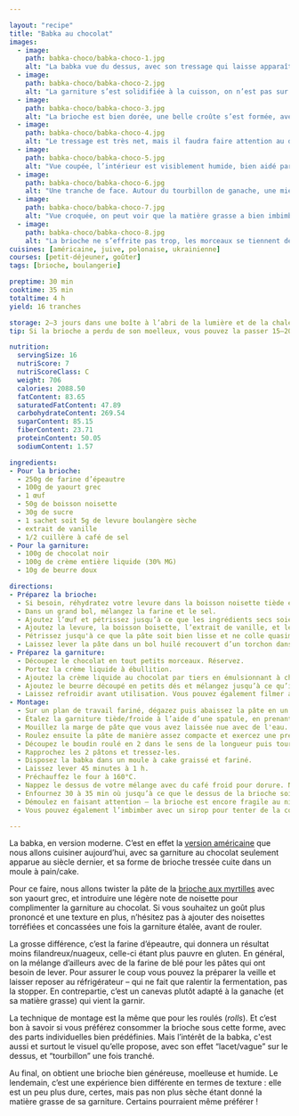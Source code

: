 ```yaml
---

layout: "recipe"
title: "Babka au chocolat"
images:
  - image:
    path: babka-choco/babka-choco-1.jpg
    alt: "La babka vue du dessus, avec son tressage qui laisse apparaître des lacets de garniture au chocolat."
  - image:
    path: babka-choco/babka-choco-2.jpg
    alt: "La garniture s’est solidifiée à la cuisson, on n’est pas sur de la crème pâtissière mais sur une ganache, qui reste grasse et ne promet pas une brioche trop asséchée."
  - image:
    path: babka-choco/babka-choco-3.jpg
    alt: "La brioche est bien dorée, une belle croûte s’est formée, avec des substituts de ganache ici et là."
  - image:
    path: babka-choco/babka-choco-4.jpg
    alt: "Le tressage est très net, mais il faudra faire attention au démoulage car chaude, le tressage est encore fragile."
  - image:
    path: babka-choco/babka-choco-5.jpg
    alt: "Vue coupée, l’intérieur est visiblement humide, bien aidé par la matière grasse de la garniture. La découpe est nette mais légèrement brouillonne pour cette raison."
  - image:
    path: babka-choco/babka-choco-6.jpg
    alt: "Une tranche de face. Autour du tourbillon de ganache, une mie bien alvéolée et régulière se love à l’intérieur d’une belle croûte."
  - image:
    path: babka-choco/babka-choco-7.jpg
    alt: "Vue croquée, on peut voir que la matière grasse a bien imbimbé la mie autour à la cuisson."
  - image:
    path: babka-choco/babka-choco-8.jpg
    alt: "La brioche ne s’effrite pas trop, les morceaux se tiennent de manière assez nette. C’est moelleux mais pas cottonneux."
cuisines: [américaine, juive, polonaise, ukrainienne]
courses: [petit-déjeuner, goûter]
tags: [brioche, boulangerie]

preptime: 30 min
cooktime: 35 min
totaltime: 4 h
yield: 16 tranches

storage: 2–3 jours dans une boîte à l’abri de la lumière et de la chaleur à température ambiante. 2–3 mois au congélateur.
tip: Si la brioche a perdu de son moelleux, vous pouvez la passer 15–20 secondes au micro-ondes pour lui faire retrouver toute sa douceur.

nutrition:
  servingSize: 16
  nutriScore: 7
  nutriScoreClass: C
  weight: 706
  calories: 2088.50
  fatContent: 83.65
  saturatedFatContent: 47.89
  carbohydrateContent: 269.54
  sugarContent: 85.15
  fiberContent: 23.71
  proteinContent: 50.05
  sodiumContent: 1.57

ingredients:
- Pour la brioche:
  - 250g de farine d’épeautre
  - 100g de yaourt grec
  - 1 œuf
  - 50g de boisson noisette
  - 30g de sucre
  - 1 sachet soit 5g de levure boulangère sèche
  - extrait de vanille
  - 1/2 cuillère à café de sel
- Pour la garniture:
  - 100g de chocolat noir
  - 100g de crème entière liquide (30% MG)
  - 10g de beurre doux

directions:
- Préparez la brioche:
  - Si besoin, réhydratez votre levure dans la boisson noisette tiède et le sucre.
  - Dans un grand bol, mélangez la farine et le sel.
  - Ajoutez l’œuf et pétrissez jusqu’à ce que les ingrédients secs soient bien humides.
  - Ajoutez la levure, la boisson boisette, l’extrait de vanille, et le yaourt grec. 
  - Pétrissez jusqu'à ce que la pâte soit bien lisse et ne colle quasiment plus aux doigts – au robot, quand la pâte se décolle des parois après 10 minutes, pas plus. Elle doit néanmoins rester bien souple, donc ajustez farine et liquide en conséquence. 
  - Laissez lever la pâte dans un bol huilé recouvert d’un torchon dans un endroit chaud pendant 1h30–2h. Elle devrait avoir doublé de volume au bout de ce laps de temps. Vous pouvez également la préparer la veille et la laisser lever au frigo pendant la nuit.
- Préparez la garniture:
  - Découpez le chocolat en tout petits morceaux. Réservez.
  - Portez la crème liquide à ébullition.
  - Ajoutez la crème liquide au chocolat par tiers en émulsionnant à chaque fois. Partez du centre et faites des ronds en élargissant jusqu’au bord en essayant de ne pas intégrer d’air au mélange (apparition de bulles). Il faut un résultat bien lisse avant de continuer.
  - Ajoutez le beurre découpé en petits dés et mélangez jusqu’à ce qu’il soit totalement fondu.
  - Laissez refroidir avant utilisation. Vous pouvez également filmer au contact et la conserver jusqu’à 10 jours au frigo.
- Montage:
  - Sur un plan de travail fariné, dégazez puis abaissez la pâte en un rectangle de 35 cm sur 25 environ, le côté le plus long sur l'axe horizontal.
  - Étalez la garniture tiède/froide à l’aide d’une spatule, en prenant soin de laisser une marge d'1–2cm au bord le plus éloigné.
  - Mouillez la marge de pâte que vous avez laissée nue avec de l'eau. 
  - Roulez ensuite la pâte de manière assez compacte et exercez une pression suffisante pour bien sceller au bord mouillé.
  - Découpez le boudin roulé en 2 dans le sens de la longueur puis tournez les 2 pâtons pour que le côté coupé pointe vers le haut. 
  - Rapprochez les 2 pâtons et tressez-les.
  - Disposez la babka dans un moule à cake graissé et fariné.
  - Laissez lever 45 minutes à 1 h.
  - Préchauffez le four à 160°C.
  - Nappez le dessus de votre mélange avec du café froid pour dorure. Ne vous inquiétez pas, on ne sentira absolument pas le goût du café après cuisson.
  - Enfournez 30 à 35 min où jusqu’à ce que le dessus de la brioche soit bien doré.
  - Démoulez en faisant attention – la brioche est encore fragile au niveau des croisements des 2 pâtons quand elle sort du four – et laissez refroidir la brioche sur une grille avant de déguster. 
  - Vous pouvez également l’imbimber avec un sirop pour tenter de la conserver moelleuse plus longtemps.

---
```


La babka, en version moderne. C’est en effet la [version américaine](https://en.wikipedia.org/wiki/Babka) que nous allons cuisiner aujourd’hui, avec sa garniture au chocolat seulement apparue au siècle dernier, et sa forme de brioche tressée cuite dans un moule à pain/cake.

Pour ce faire, nous allons twister la pâte de la [brioche aux myrtilles](brioche-myrtille.html) avec son yaourt grec, et introduire une légère note de noisette pour complimenter la garniture au chocolat. Si vous souhaitez un goût plus prononcé et une texture en plus, n’hésitez pas à ajouter des noisettes torréfiées et concassées une fois la garniture étalée, avant de rouler.

La grosse différence, c’est la farine d’épeautre, qui donnera un résultat moins filandreux/nuageux, celle-ci étant plus pauvre en gluten. En général, on la mélange d’ailleurs avec de la farine de blé pour les pâtes qui ont besoin de lever. Pour assurer le coup vous pouvez la préparer la veille et laisser reposer au réfrigérateur – qui ne fait que ralentir la fermentation, pas la stopper. En contrepartie, c’est un canevas plutôt adapté à la ganache (et sa matière grasse) qui vient la garnir.

La technique de montage est la même que pour les roulés (<i lang="en">rolls</i>). Et c’est bon à savoir si vous préférez consommer la brioche sous cette forme, avec des parts individuelles bien prédéfinies. Mais l’intérêt de la babka, c'est aussi et surtout le visuel qu’elle propose, avec son effet “lacet/vague” sur le dessus, et “tourbillon” une fois tranché.

Au final, on obtient une brioche bien généreuse, moelleuse et humide. Le lendemain, c’est une expérience bien différente en termes de texture&nbsp;: elle est un peu plus dure, certes, mais pas non plus sèche étant donné la matière grasse de sa garniture. Certains pourraient même préférer&nbsp;!